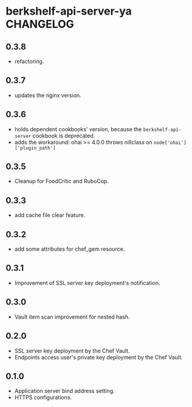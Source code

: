 berkshelf-api-server-ya CHANGELOG
=================================

0.3.8
-----
- refactoring.

0.3.7
-----
- updates the nginx version.

0.3.6
-----
- holds dependent cookbooks' version, because the `berkshelf-api-server` cookbook is deprecated.
- adds the workaround: ohai >= 4.0.0 throws nillclass on `node['ohai']['plugin_path']`

0.3.5
-----
- Cleanup for FoodCritic and RuboCop.

0.3.3
-----
- add cache file clear feature.

0.3.2
-----
- add some attributes for chef_gem resource.

0.3.1
-----
- Improvement of SSL server key deployment's notification. 

0.3.0
-----
- Vault item scan improvement for nested hash.

0.2.0
-----
- SSL server key deployment by the Chef Vault.
- Endpoints access user's private key deployment by the Chef Vault.

0.1.0
-----
- Application server bind address setting.
- HTTPS configurations.

